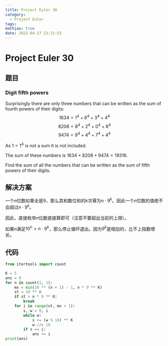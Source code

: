 ```yaml
---
title: Project Euler 30
category:
  - Project Euler
tags:
mathjax: true
date: 2022-04-27 23:31:53
---
```


<escape><!-- more --></escape>

# Project Euler 30

## 题目

### Digit fifth powers

Surprisingly there are only three numbers that can be written as the sum of fourth powers of their digits:
$$1634=1^4+6^4+3^4+4^4$$
$$8208=8^4+2^4+0^4+8^4$$
$$9474=9^4+4^4+7^4+4^4$$

As $1 = 1^4$ is not a sum it is not included.

The sum of these numbers is $1634 + 8208 + 9474 = 19316$.

Find the sum of all the numbers that can be written as the sum of fifth powers of their digits.

## 解决方案

一个$n$位数如果全是$9$，那么其和数位和的$k$次幂为$n\cdot 9^k$。因此一个$n$位数的值绝不会超过$n \cdot 9^k$。

因此，直接枚举$n$位数直接算即可（注意不要超出当前的上限）。

如果$n$满足$10^n>n\cdot 9^k$，那么停止循环退出。因为$9^k$是相加的，比不上指数增长。

## 代码

```py
from itertools import count

K = 5
ans = 0
for n in count(1, 1):
    mx = min(10 ** (n + 1) - 1, n * 9 ** K)
    st = 10 ** n
    if st > n * 9 ** K:
        break
    for i in range(st, mx + 1):
        s, w = 0, i
        while w:
            s += (w % 10) ** K
            w //= 10
        if s == i:
            ans += i
print(ans)

```

